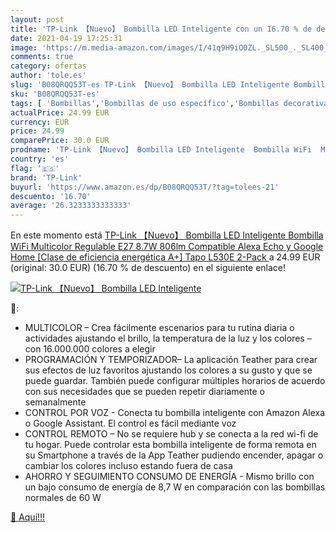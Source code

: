 ```yaml
---
layout: post
title: 'TP-Link 【Nuevo】 Bombilla LED Inteligente con un 16.70 % de descuento'
date: 2021-04-19 17:25:31
image: 'https://m.media-amazon.com/images/I/41q9H9iO0ZL._SL500_._SL400_.jpg'
comments: true
category: ofertas
author: 'tole.es'
slug: 'B08QRQQ53T-es TP-Link 【Nuevo】 Bombilla LED Inteligente Bombilla WiFi...'
sku: 'B08QRQQ53T-es'
tags: [ 'Bombillas','Bombillas de uso específico','Bombillas decorativas','Iluminación','alexa','google','home','tp-link', ]
actualPrice: 24.99 EUR
currency: EUR
price: 24.99
comparePrice: 30.0 EUR
prodname: 'TP-Link 【Nuevo】 Bombilla LED Inteligente  Bombilla WiFi  Multicolor  Regulable  E27  8.7W 806lm  Compatible Alexa  Echo y Google Home  [Clase de eficiencia energética A+] Tapo L530E 2-Pack '
country: 'es'
flag: '🇪🇸'
brand: 'TP-Link'
buyurl: 'https://www.amazon.es/dp/B08QRQQ53T/?tag=tolees-21'
descuento: '16.70'
average: '26.3233333333333'
---
```


En este momento está [TP-Link 【Nuevo】 Bombilla LED Inteligente  Bombilla WiFi  Multicolor  Regulable  E27  8.7W 806lm  Compatible Alexa  Echo y Google Home  [Clase de eficiencia energética A+] Tapo L530E 2-Pack ](https://www.amazon.es/dp/B08QRQQ53T/?tag=tolees-21) a 24.99 EUR (original: 30.0 EUR) (16.70 %  de descuento) en el siguiente enlace!

[![TP-Link 【Nuevo】 Bombilla LED Inteligente](https://m.media-amazon.com/images/I/41q9H9iO0ZL._SL500_._SL400_.jpg)](https://www.amazon.es/dp/B08QRQQ53T/?tag=tolees-21)

🔎:

- MULTICOLOR – Crea fácilmente escenarios para tu rutina diaria o actividades ajustando el brillo, la temperatura de la luz y los colores – con 16.000.000 colores a elegir
- PROGRAMACIÓN Y TEMPORIZADOR– La aplicación Teather para crear sus efectos de luz favoritos ajustando los colores a su gusto y que se puede guardar. También puede configurar múltiples horarios de acuerdo con sus necesidades que se pueden repetir diariamente o semanalmente
- CONTROL POR VOZ - Conecta tu bombilla inteligente con Amazon Alexa o Google Assistant. El control es fácil mediante voz
- CONTROL REMOTO – No se requiere hub y se conecta a la red wi-fi de tu hogar. Puede controlar esta bombilla inteligente de forma remota en su Smartphone a través de la App Teather pudiendo encender, apagar o cambiar los colores incluso estando fuera de casa
- AHORRO Y SEGUIMIENTO CONSUMO DE ENERGÍA - Mismo brillo con un bajo consumo de energía de 8,7 W en comparación con las bombillas normales de 60 W

[🛒 Aquí!!!](https://www.amazon.es/dp/B08QRQQ53T/?tag=tolees-21)

